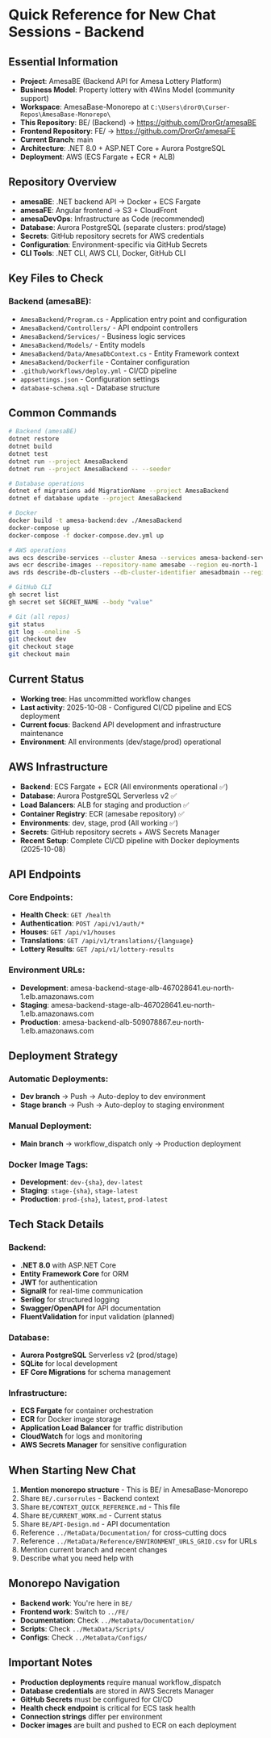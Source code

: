 # Quick Reference for New Chat Sessions - Backend

## Essential Information
- **Project**: AmesaBE (Backend API for Amesa Lottery Platform)
- **Business Model**: Property lottery with 4Wins Model (community support)
- **Workspace**: AmesaBase-Monorepo at `C:\Users\dror0\Curser-Repos\AmesaBase-Monorepo\`
- **This Repository**: BE/ (Backend) → https://github.com/DrorGr/amesaBE
- **Frontend Repository**: FE/ → https://github.com/DrorGr/amesaFE
- **Current Branch**: main
- **Architecture**: .NET 8.0 + ASP.NET Core + Aurora PostgreSQL
- **Deployment**: AWS (ECS Fargate + ECR + ALB)

## Repository Overview
- **amesaBE**: .NET backend API → Docker + ECS Fargate
- **amesaFE**: Angular frontend → S3 + CloudFront
- **amesaDevOps**: Infrastructure as Code (recommended)
- **Database**: Aurora PostgreSQL (separate clusters: prod/stage)
- **Secrets**: GitHub repository secrets for AWS credentials
- **Configuration**: Environment-specific via GitHub Secrets
- **CLI Tools**: .NET CLI, AWS CLI, Docker, GitHub CLI

## Key Files to Check
### Backend (amesaBE):
- `AmesaBackend/Program.cs` - Application entry point and configuration
- `AmesaBackend/Controllers/` - API endpoint controllers
- `AmesaBackend/Services/` - Business logic services
- `AmesaBackend/Models/` - Entity models
- `AmesaBackend/Data/AmesaDbContext.cs` - Entity Framework context
- `AmesaBackend/Dockerfile` - Container configuration
- `.github/workflows/deploy.yml` - CI/CD pipeline
- `appsettings.json` - Configuration settings
- `database-schema.sql` - Database structure

## Common Commands
```bash
# Backend (amesaBE)
dotnet restore
dotnet build
dotnet test
dotnet run --project AmesaBackend
dotnet run --project AmesaBackend -- --seeder

# Database operations
dotnet ef migrations add MigrationName --project AmesaBackend
dotnet ef database update --project AmesaBackend

# Docker
docker build -t amesa-backend:dev ./AmesaBackend
docker-compose up
docker-compose -f docker-compose.dev.yml up

# AWS operations
aws ecs describe-services --cluster Amesa --services amesa-backend-service --region eu-north-1
aws ecr describe-images --repository-name amesabe --region eu-north-1
aws rds describe-db-clusters --db-cluster-identifier amesadbmain --region eu-north-1

# GitHub CLI
gh secret list
gh secret set SECRET_NAME --body "value"

# Git (all repos)
git status
git log --oneline -5
git checkout dev
git checkout stage
git checkout main
```

## Current Status
- **Working tree**: Has uncommitted workflow changes
- **Last activity**: 2025-10-08 - Configured CI/CD pipeline and ECS deployment
- **Current focus**: Backend API development and infrastructure maintenance
- **Environment**: All environments (dev/stage/prod) operational

## AWS Infrastructure
- **Backend**: ECS Fargate + ECR (All environments operational ✅)
- **Database**: Aurora PostgreSQL Serverless v2 ✅
- **Load Balancers**: ALB for staging and production ✅
- **Container Registry**: ECR (amesabe repository) ✅
- **Environments**: dev, stage, prod (All working ✅)
- **Secrets**: GitHub repository secrets + AWS Secrets Manager
- **Recent Setup**: Complete CI/CD pipeline with Docker deployments (2025-10-08)

## API Endpoints

### Core Endpoints:
- **Health Check**: `GET /health`
- **Authentication**: `POST /api/v1/auth/*`
- **Houses**: `GET /api/v1/houses`
- **Translations**: `GET /api/v1/translations/{language}`
- **Lottery Results**: `GET /api/v1/lottery-results`

### Environment URLs:
- **Development**: amesa-backend-stage-alb-467028641.eu-north-1.elb.amazonaws.com
- **Staging**: amesa-backend-stage-alb-467028641.eu-north-1.elb.amazonaws.com
- **Production**: amesa-backend-alb-509078867.eu-north-1.elb.amazonaws.com

## Deployment Strategy

### Automatic Deployments:
- **Dev branch** → Push → Auto-deploy to dev environment
- **Stage branch** → Push → Auto-deploy to staging environment

### Manual Deployment:
- **Main branch** → workflow_dispatch only → Production deployment

### Docker Image Tags:
- **Development**: `dev-{sha}`, `dev-latest`
- **Staging**: `stage-{sha}`, `stage-latest`
- **Production**: `prod-{sha}`, `latest`, `prod-latest`

## Tech Stack Details

### Backend:
- **.NET 8.0** with ASP.NET Core
- **Entity Framework Core** for ORM
- **JWT** for authentication
- **SignalR** for real-time communication
- **Serilog** for structured logging
- **Swagger/OpenAPI** for API documentation
- **FluentValidation** for input validation (planned)

### Database:
- **Aurora PostgreSQL** Serverless v2 (prod/stage)
- **SQLite** for local development
- **EF Core Migrations** for schema management

### Infrastructure:
- **ECS Fargate** for container orchestration
- **ECR** for Docker image storage
- **Application Load Balancer** for traffic distribution
- **CloudWatch** for logs and monitoring
- **AWS Secrets Manager** for sensitive configuration

## When Starting New Chat
1. **Mention monorepo structure** - This is BE/ in AmesaBase-Monorepo
2. Share `BE/.cursorrules` - Backend context
3. Share `BE/CONTEXT_QUICK_REFERENCE.md` - This file
4. Share `BE/CURRENT_WORK.md` - Current status
5. Share `BE/API-Design.md` - API documentation
6. Reference `../MetaData/Documentation/` for cross-cutting docs
7. Reference `../MetaData/Reference/ENVIRONMENT_URLS_GRID.csv` for URLs
8. Mention current branch and recent changes
9. Describe what you need help with

## Monorepo Navigation
- **Backend work**: You're here in `BE/`
- **Frontend work**: Switch to `../FE/`
- **Documentation**: Check `../MetaData/Documentation/`
- **Scripts**: Check `../MetaData/Scripts/`
- **Configs**: Check `../MetaData/Configs/`

## Important Notes
- **Production deployments** require manual workflow_dispatch
- **Database credentials** are stored in AWS Secrets Manager
- **GitHub Secrets** must be configured for CI/CD
- **Health check endpoint** is critical for ECS task health
- **Connection strings** differ per environment
- **Docker images** are built and pushed to ECR on each deployment

